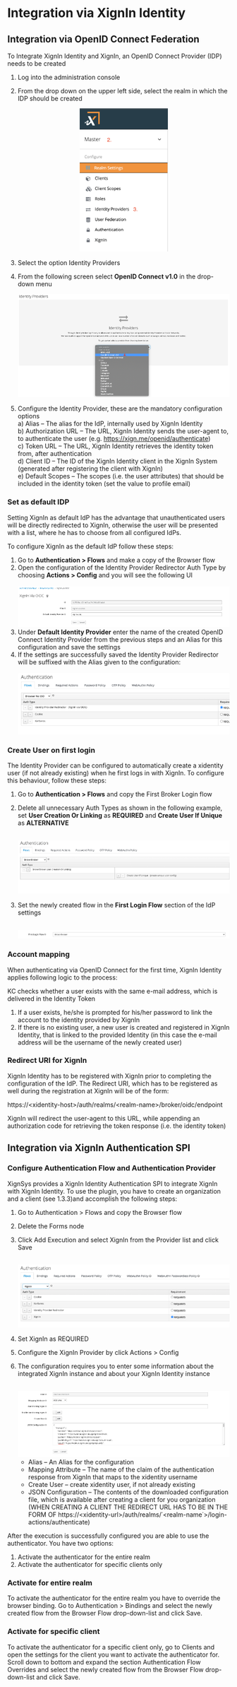 # Integration via XignIn Identity

## Integration via OpenID Connect Federation
To Integrate XignIn Identity and XignIn, an OpenID Connect Provider (IDP) needs to be created

1. Log into the administration console
2. From the drop down on the upper left side, select the realm in which the IDP should be created
    <br>
    <div style="text-align:center">
    <img src="https://raw.githubusercontent.com/PManaras/documentation/master/_media/xidentity_step_2.png" alt="drawing" width="200"/>
    </div>
   
3. Select the option Identity Providers
4. From the following screen select **OpenID Connect v1.0** in the drop-down menu
    <br>
    <div style="text-align:center">
    <img src="https://raw.githubusercontent.com/PManaras/documentation/master/_media/xidentity_step_4.png" alt="drawing" />
    </div>

5. Configure the Identity Provider, these are the mandatory configuration options<br>
    a) Alias – The alias for the IdP, internally used by XignIn Identity<br>
    b) Authorization URL – The URL, XignIn Identity sends the user-agent to, to authenticate the user (e.g. https://xign.me/openid/authenticate)<br>
    c) Token URL – The URL, XignIn Identity retrieves the identity token from, after authentication<br>
    d) Client ID – The ID of the XignIn Identity client in the XignIn System (generated after registering the client with XignIn)<br>
    e) Default Scopes – The scopes (i.e. the user attributes) that should be included in the identity token (set the value to profile email)<br>


### Set as default IDP

Setting XignIn as default IdP has the advantage that unauthenticated users will be directly redirected to XignIn, otherwise the user will be presented with a list, where he has to choose from all configured IdPs.

To configure XignIn as the default IdP follow these steps: 

1.	Go to **Authentication > Flows** and make a copy of the Browser flow
2.	Open the configuration of the Identity Provider Redirector Auth Type by choosing **Actions > Config** and you will see the following UI
    <br>
    <br>
    <div style="text-align:center">
    <img src="https://raw.githubusercontent.com/PManaras/documentation/master/_media/xidentity_default_idp_1.png" alt="drawing" />
    </div>
3.	Under **Default Identity Provider** enter the name of the created OpenID Connect Identity Provider from the previous steps and an Alias for this configuration and save the settings
4.	If the settings are successfully saved the Identity Provider Redirector will be suffixed with the Alias given to the configuration:
    <br>
    <br>
    <div style="text-align:center">
    <img src="https://raw.githubusercontent.com/PManaras/documentation/master/_media/xidentity_default_idp_2.png" alt="drawing" />
    </div>


### Create User on first login

The Identity Provider can be configured to automatically create a xidentity user (if not already existing) when he first logs in with XignIn. To configure this behaviour, follow these steps:

1.	Go to **Authentication > Flows** and copy the First Broker Login flow
2.	Delete all unnecessary Auth Types as shown in the following example, set **User Creation Or Linking** as **REQUIRED** and **Create User If Unique** as **ALTERNATIVE**
    <br>
    <br>
    <div style="text-align:center">
    <img src="https://raw.githubusercontent.com/PManaras/documentation/master/_media/xidentity_create_user_on_login_1.png" alt="drawing" />
    </div>

3.	Set the newly created flow in the **First Login Flow** section of the IdP settings
    <br>
    <br>
    <div style="text-align:center">
    <img src="https://raw.githubusercontent.com/PManaras/documentation/master/_media/xidentity_create_user_on_login_2.png" alt="drawing" />
    </div>


### Account mapping

When authenticating via OpenID Connect for the first time, XignIn Identity applies following logic to the process:

KC checks whether a user exists with the same e-mail address, which is delivered in the Identity Token
1. If a user exists, he/she is prompted for his/her password to link the account to the identity provided by XignIn
2. If there is no existing user, a new user is created and registered in XignIn Identity, that is linked to the provided Identity (in this case the e-mail address will be the username of the newly created user)


### Redirect URI for XignIn
XignIn Identity has to be registered with XignIn prior to completing the configuration of the IdP. The Redirect URI, which has to be registered as well during the registration at XignIn will be of the form:

https://\<xidentity-host\>/auth/realms/\<realm-name\>/broker/oidc/endpoint

XignIn will redirect the user-agent to this URL, while appending an authorization code for retrieving the token response (i.e. the identity token)

## Integration via XignIn Authentication SPI

### Configure Authentication Flow and Authentication Provider

XignSys provides a XignIn Identity Authentication SPI to integrate XignIn with XignIn Identity. To use the plugin, you have to create an organization and a client (see 1.3.3)and accomplish the following steps:

1.	Go to Authentication > Flows and copy the Browser flow
2.	Delete the Forms node
3.	Click Add Execution and select XignIn from the Provider list and click Save 
    <br>
    <br>
    <div style="text-align:center">
    <img src="https://raw.githubusercontent.com/PManaras/documentation/master/_media/xidentity_plugin_1.png" alt="drawing" />
    </div>
4.	Set XignIn as REQUIRED
5.	Configure the XignIn Provider by click Actions > Config
6.	The configuration requires you to enter some information about the integrated XignIn instance and about your XignIn Identity instance
    <br>
    <br>
    <div style="text-align:center">
    <img src="https://raw.githubusercontent.com/PManaras/documentation/master/_media/xidentity_plugin_2.png" alt="drawing" />
    </div>

    * Alias – An Alias for the configuration
    * Mapping Attribute – The name of the claim of the authentication response from XignIn that maps to the xidentity username
    * Create User – create xidentity user, if not already existing
    * JSON Configuration – The contents of the downloaded configuration file, which is available after creating a client for you organization (WHEN CREATING A CLIENT THE REDIRECT URL HAS TO BE IN THE FORM OF  https://\<xidentity-url\>/auth/realms/˙<realm-name˙>/login-actions/authenticate)

After the execution is successfully configured you are able to use the authenticator. You have two options: 

1.	Activate the authenticator for the entire realm
2.	Activate the authenticator for specific clients only

### Activate for entire realm

To activate the authenticator for the entire realm you have to override the browser binding. Go to Authentication > Bindings and select the newly created flow from the Browser Flow drop-down-list and click Save.


### Activate for specific client
To activate the authenticator for a specific client only, go to Clients and open the settings for the client you want to activate the authenticator for. Scroll down to bottom and expand the section Authentication Flow Overrides and select the newly created flow from the Browser Flow drop-down-list and click Save.